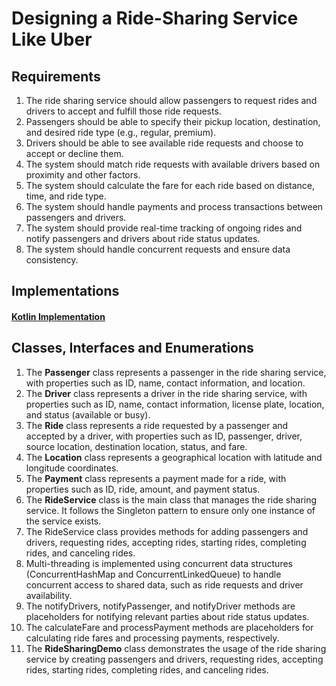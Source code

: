 # Designing a Ride-Sharing Service Like Uber

## Requirements

1. The ride sharing service should allow passengers to request rides and drivers to accept and fulfill those ride
   requests.
2. Passengers should be able to specify their pickup location, destination, and desired ride type (e.g., regular,
   premium).
3. Drivers should be able to see available ride requests and choose to accept or decline them.
4. The system should match ride requests with available drivers based on proximity and other factors.
5. The system should calculate the fare for each ride based on distance, time, and ride type.
6. The system should handle payments and process transactions between passengers and drivers.
7. The system should provide real-time tracking of ongoing rides and notify passengers and drivers about ride status
   updates.
8. The system should handle concurrent requests and ensure data consistency.

## Implementations

#### [Kotlin Implementation](ridesharing.kt)

## Classes, Interfaces and Enumerations

1. The **Passenger** class represents a passenger in the ride sharing service, with properties such as ID, name, contact
   information, and location.
2. The **Driver** class represents a driver in the ride sharing service, with properties such as ID, name, contact
   information, license plate, location, and status (available or busy).
3. The **Ride** class represents a ride requested by a passenger and accepted by a driver, with properties such as ID,
   passenger, driver, source location, destination location, status, and fare.
4. The **Location** class represents a geographical location with latitude and longitude coordinates.
5. The **Payment** class represents a payment made for a ride, with properties such as ID, ride, amount, and payment
   status.
6. The **RideService** class is the main class that manages the ride sharing service. It follows the Singleton pattern
   to ensure only one instance of the service exists.
7. The RideService class provides methods for adding passengers and drivers, requesting rides, accepting rides, starting
   rides, completing rides, and canceling rides.
8. Multi-threading is implemented using concurrent data structures (ConcurrentHashMap and ConcurrentLinkedQueue) to
   handle concurrent access to shared data, such as ride requests and driver availability.
9. The notifyDrivers, notifyPassenger, and notifyDriver methods are placeholders for notifying relevant parties about
   ride status updates.
10. The calculateFare and processPayment methods are placeholders for calculating ride fares and processing payments,
    respectively.
11. The **RideSharingDemo** class demonstrates the usage of the ride sharing service by creating passengers and drivers,
    requesting rides, accepting rides, starting rides, completing rides, and canceling rides.